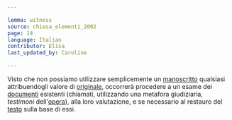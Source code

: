 ```yaml
---

lemma: witness
source: chiesa_elementi_2002
page: 14
language: Italian
contributor: Elisa
last_updated_by: Caroline

---
```


Visto che non possiamo utilizzare semplicemente un [manoscritto](manuscript.html) qualsiasi attribuendogli valore di [originale](original.html), occorrerà procedere a un esame dei [documenti](document.html) esistenti (chiamati, utilizzando una metafora giudiziaria, _testimoni_ dell'[opera](work.html)), alla loro valutazione, e se necessario al restauro del [testo](text.html) sulla base di essi.
